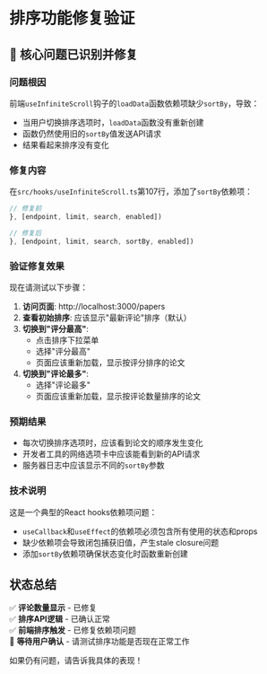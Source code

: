 # 排序功能修复验证

## 🎯 核心问题已识别并修复

### 问题根因
前端`useInfiniteScroll`钩子的`loadData`函数依赖项缺少`sortBy`，导致：
- 当用户切换排序选项时，`loadData`函数没有重新创建
- 函数仍然使用旧的`sortBy`值发送API请求
- 结果看起来排序没有变化

### 修复内容
在`src/hooks/useInfiniteScroll.ts`第107行，添加了`sortBy`依赖项：

```typescript
// 修复前
}, [endpoint, limit, search, enabled])

// 修复后  
}, [endpoint, limit, search, sortBy, enabled])
```

### 验证修复效果

现在请测试以下步骤：

1. **访问页面**: http://localhost:3000/papers
2. **查看初始排序**: 应该显示"最新评论"排序（默认）
3. **切换到"评分最高"**: 
   - 点击排序下拉菜单
   - 选择"评分最高"
   - 页面应该重新加载，显示按评分排序的论文
4. **切换到"评论最多"**:
   - 选择"评论最多" 
   - 页面应该重新加载，显示按评论数量排序的论文

### 预期结果
- 每次切换排序选项时，应该看到论文的顺序发生变化
- 开发者工具的网络选项卡中应该能看到新的API请求
- 服务器日志中应该显示不同的`sortBy`参数

### 技术说明
这是一个典型的React hooks依赖项问题：
- `useCallback`和`useEffect`的依赖项必须包含所有使用的状态和props
- 缺少依赖项会导致闭包捕获旧值，产生stale closure问题
- 添加`sortBy`依赖项确保状态变化时函数重新创建

## 状态总结

✅ **评论数量显示** - 已修复  
✅ **排序API逻辑** - 已确认正常  
✅ **前端排序触发** - 已修复依赖项问题  
🔄 **等待用户确认** - 请测试排序功能是否现在正常工作

如果仍有问题，请告诉我具体的表现！
